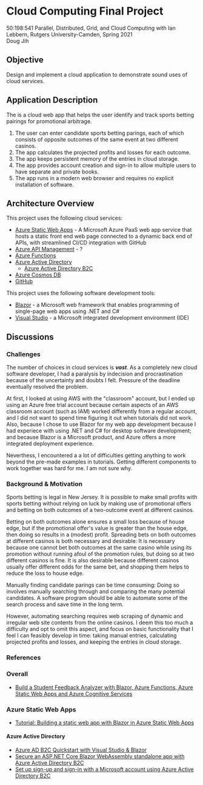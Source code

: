 # Cloud Computing Final Project
50:198:541 Parallel, Distributed, Grid, and Cloud Computing with Ian Lebbern, Rutgers University-Camden, Spring 2021  
Doug Jih

## Objective
Design and implement a cloud application to demonstrate sound uses of cloud services.

## Application Description

The is a cloud web app that helps the user identify and track sports betting pairings for promotional arbitrage.
1. The user can enter candidate sports betting parings, each of which consists of opposite outcomes of the same event at two different casinos.
1. The app calculates the projected profits and losses for each outcome.
1. The app keeps persistent memory of the entries in cloud storage.
1. The app provides account creation and sign-in to allow multiple users to have separate and private books.
1. The app runs in a modern web browser and requires no explicit installation of software.

## Architecture Overview

This project uses the following cloud services:
- [Azure Static Web Apps](https://azure.microsoft.com/en-us/services/app-service/static/) - A Microsoft Azure PaaS web app service that hosts a static front end web page connected to a dynamic back end of APIs, with streamlined CI/CD integration with GitHub
- [Azure API Management](https://azure.microsoft.com/en-us/services/api-management/) - ?
- [Azure Functions](https://azure.microsoft.com/en-us/services/functions/)
- [Azure Active Directory](https://azure.microsoft.com/en-us/services/active-directory/)
	- [Azure Active Directory B2C](https://azure.microsoft.com/en-us/services/active-directory/external-identities/b2c/)
- [Azure Cosmos DB](https://azure.microsoft.com/en-us/services/cosmos-db/)
- [GitHub](https://github.com/)

This project uses the following software development tools:
- [Blazor](https://dotnet.microsoft.com/apps/aspnet/web-apps/blazor) - a Microsoft web framework that enables programming of single-page web apps using .NET and C#
- [Visual Studio](https://visualstudio.microsoft.com/) - a Microsoft integrated development environment (IDE)

## Discussions


### Challenges
The number of choices in cloud services is ***vast***. As a completely new cloud software developer, I had a paralysis by indecision and procrastination because of the uncertainty and doubts I felt. Pressure of the deadline eventually resolved the problem.

At first, I looked at using AWS with the "classroom" account, but I ended up using an Azure free trial account because certain aspects of an AWS classroom account (such as IAM) worked differently from a regular account, and I did not want to spend time figuring it out when tutorials did not work. Also, because I chose to use Blazor for my web app development because I had experiece with using .NET and C# for desktop software development; and because Blazor is a Microsoft product, and Azure offers a more integrated deployment experience.

Neverthess, I encountered a a lot of difficulties getting anything to work beyond the pre-made examples in tutorials. Getting different components to work together was hard for me. I am not sure why.


### Background & Motivation
Sports betting is legal in New Jersey. It is possible to make small profits with sports betting without relying on luck by making use of promotional offers and betting on both outcomes of a two-outcome event at different casinos.

Betting on both outcomes alone ensures a small loss because of house edge, but if the promotional offer's value is greater than the house edge, then doing so results in a (modest) profit. Spreading bets on both outcomes at different casinos is both necessary and desirable: It is necessary because one cannot bet both outcomes at the same casino while using its promotion without running afoul of the promotion rules, but doing so at two different casinos is fine. It is also desirable because different casinos usually offer different odds for the same bet, and shopping them helps to reduce the loss to house edge.

Manually finding candidate parings can be time consuming: Doing so involves manually searching through and comparing the many potential candidates. A software program should be able to automate some of the search process and save time in the long term.

However, automating searching requires web scraping of dynamic and irregular web site contents from the online casinos. I deem this too much a difficulty and opt to omit this aspect, and focus on basic functionality that I feel I can feasibly develop in time: taking manual entries, calculating projected profits and losses, and keeping the entries in cloud storage.

### References

### Overall

- [Build a Student Feedback Analyzer with Blazor, Azure Functions, Azure Static Web Apps and Azure Cognitive Services](https://dev.to/ashirwadsatapathi/build-a-student-feedback-analyzer-with-blazor-azure-functions-azure-static-web-apps-and-azure-cognitive-services-4acj)

### Azure Static Web Apps

- [Tutorial: Building a static web app with Blazor in Azure Static Web Apps](https://docs.microsoft.com/en-us/azure/static-web-apps/deploy-blazor)

####  Azure Active Directory

- [Azure AD B2C Quickstart with Visual Studio & Blazor](https://medium.com/marcus-tee-anytime/azure-ad-b2c-quickstart-with-visual-studio-blazor-563efdff6fdd)
- [Secure an ASP.NET Core Blazor WebAssembly standalone app with Azure Active Directory B2C](https://docs.microsoft.com/en-us/aspnet/core/blazor/security/webassembly/standalone-with-azure-active-directory-b2c?view=aspnetcore-5.0)
- [Set up sign-up and sign-in with a Microsoft account using Azure Active Directory B2C](https://docs.microsoft.com/en-us/azure/active-directory-b2c/identity-provider-microsoft-account?pivots=b2c-user-flow)
